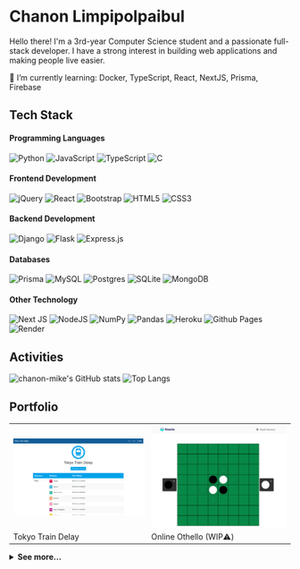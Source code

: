 # Chanon Limpipolpaibul

Hello there! I'm a 3rd-year Computer Science student and a passionate full-stack developer. I have a strong interest in building web applications and making people live easier.

🌱 I’m currently learning: Docker, TypeScript, React, NextJS, Prisma, Firebase

## Tech Stack

#### Programming Languages

![Python](https://img.shields.io/badge/python-3670A0?style=for-the-badge&logo=python&logoColor=ffdd54) ![JavaScript](https://img.shields.io/badge/javascript-%23323330.svg?style=for-the-badge&logo=javascript&logoColor=%23F7DF1E) ![TypeScript](https://img.shields.io/badge/typescript-%23007ACC.svg?style=for-the-badge&logo=typescript&logoColor=white) ![C](https://img.shields.io/badge/c-%2300599C.svg?style=for-the-badge&logo=c&logoColor=white)

#### Frontend Development

![jQuery](https://img.shields.io/badge/jquery-%230769AD.svg?style=for-the-badge&logo=jquery&logoColor=white) ![React](https://img.shields.io/badge/react-%2320232a.svg?style=for-the-badge&logo=react&logoColor=%2361DAFB) ![Bootstrap](https://img.shields.io/badge/bootstrap-%238511FA.svg?style=for-the-badge&logo=bootstrap&logoColor=white) ![HTML5](https://img.shields.io/badge/html5-%23E34F26.svg?style=for-the-badge&logo=html5&logoColor=white) ![CSS3](https://img.shields.io/badge/css3-%231572B6.svg?style=for-the-badge&logo=css3&logoColor=white)

#### Backend Development

![Django](https://img.shields.io/badge/django-%23092E20.svg?style=for-the-badge&logo=django&logoColor=white) ![Flask](https://img.shields.io/badge/flask-%23000.svg?style=for-the-badge&logo=flask&logoColor=white) ![Express.js](https://img.shields.io/badge/express.js-%23404d59.svg?style=for-the-badge&logo=express&logoColor=%2361DAFB)

#### Databases

![Prisma](https://img.shields.io/badge/Prisma-3982CE?style=for-the-badge&logo=Prisma&logoColor=white) ![MySQL](https://img.shields.io/badge/mysql-%2300f.svg?style=for-the-badge&logo=mysql&logoColor=white) ![Postgres](https://img.shields.io/badge/postgres-%23316192.svg?style=for-the-badge&logo=postgresql&logoColor=white) ![SQLite](https://img.shields.io/badge/sqlite-%2307405e.svg?style=for-the-badge&logo=sqlite&logoColor=white) ![MongoDB](https://img.shields.io/badge/MongoDB-%234ea94b.svg?style=for-the-badge&logo=mongodb&logoColor=white)

#### Other Technology

![Next JS](https://img.shields.io/badge/Next-black?style=for-the-badge&logo=next.js&logoColor=white) ![NodeJS](https://img.shields.io/badge/node.js-6DA55F?style=for-the-badge&logo=node.js&logoColor=white) ![NumPy](https://img.shields.io/badge/numpy-%23013243.svg?style=for-the-badge&logo=numpy&logoColor=white) ![Pandas](https://img.shields.io/badge/pandas-%23150458.svg?style=for-the-badge&logo=pandas&logoColor=white) ![Heroku](https://img.shields.io/badge/heroku-%23430098.svg?style=for-the-badge&logo=heroku&logoColor=white) ![Github Pages](https://img.shields.io/badge/github%20pages-121013?style=for-the-badge&logo=github&logoColor=white) ![Render](https://img.shields.io/badge/Render-%46E3B7.svg?style=for-the-badge&logo=render&logoColor=white)

## Activities

![chanon-mike's GitHub stats](https://github-readme-stats.vercel.app/api?username=chanon-mike&show_icons=true&theme=tokyonight)
![Top Langs](https://github-readme-stats.vercel.app/api/top-langs/?username=chanon-mike&exclude_repo=camelot&theme=tokyonight&layout=compact)

## Portfolio

<table>
  <tr>
    <th>
      <a href=https://github.com/chanon-mike/tokyo-train-delays>
        <img src="assets/images/tokyo_train_delay.png" alt="Tokyo Train Delay">
      </a>
    </th>
    <th>
      <a href=https://github.com/chanon-mike/network-othello>
        <img src="assets/images/online_othello.png" alt="Online Othello">
      </a>
    </th>
  </tr>
  <tr><td>Tokyo Train Delay</td><td>Online Othello (WIP⚠️)</td></tr>
</table>

<details><summary><b>See more...</b></summary>
<table>
  <tr>
    <th>
      <a href=https://github.com/chanon-mike/camelot>
        <img src="assets/images/camelot.png" alt="Camelot">
      </a>
    </th>
    <th>
      <a href=https://github.com/chanon-mike/minesweeper>
        <img src="assets/images/minesweeper.png" alt="Camelot">
      </a>
    </th>
  </tr>

  <tr><td>Camelot</td><td>Minesweeper</td></tr>
  
  <tr>
    <th>
      <a href=https://github.com/chanon-mike/iniad-forum>
        <img src="assets/images/iniad_forum.png" alt="INIAD Forum">
      </a>
    </th>
    <th>
      <a href=https://github.com/chanon-mike/iniad-notetaker>
        <img src="assets/images/iniad_notetaker.png" alt="INIAD Notetaker">
      </a>
    </th>
  </tr>
  <tr><td>INIAD Forum</td><td>INIAD MOOCs Note Automation (WIP⚠️)</td></tr>
</table>
</details>
